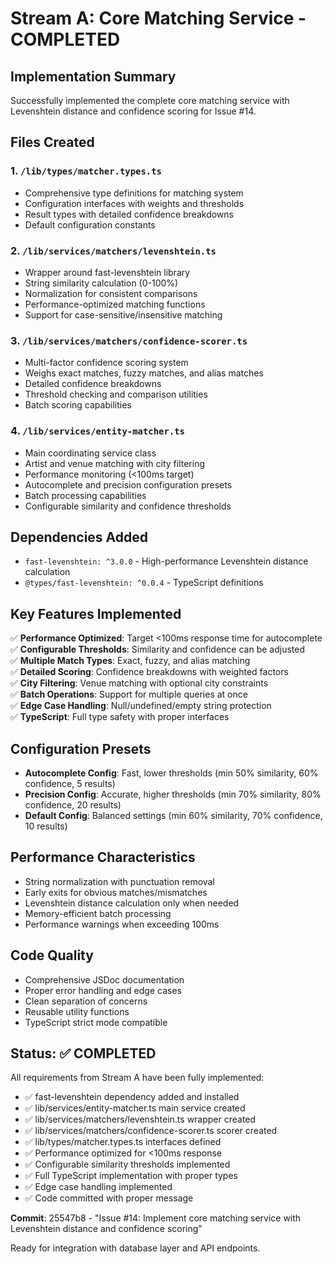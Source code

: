 # Stream A: Core Matching Service - COMPLETED

## Implementation Summary

Successfully implemented the complete core matching service with Levenshtein distance and confidence scoring for Issue #14.

## Files Created

### 1. `/lib/types/matcher.types.ts`
- Comprehensive type definitions for matching system
- Configuration interfaces with weights and thresholds
- Result types with detailed confidence breakdowns
- Default configuration constants

### 2. `/lib/services/matchers/levenshtein.ts`
- Wrapper around fast-levenshtein library
- String similarity calculation (0-100%)
- Normalization for consistent comparisons
- Performance-optimized matching functions
- Support for case-sensitive/insensitive matching

### 3. `/lib/services/matchers/confidence-scorer.ts`
- Multi-factor confidence scoring system
- Weighs exact matches, fuzzy matches, and alias matches
- Detailed confidence breakdowns
- Threshold checking and comparison utilities
- Batch scoring capabilities

### 4. `/lib/services/entity-matcher.ts`
- Main coordinating service class
- Artist and venue matching with city filtering
- Performance monitoring (<100ms target)
- Autocomplete and precision configuration presets
- Batch processing capabilities
- Configurable similarity and confidence thresholds

## Dependencies Added

- `fast-levenshtein: ^3.0.0` - High-performance Levenshtein distance calculation
- `@types/fast-levenshtein: ^0.0.4` - TypeScript definitions

## Key Features Implemented

✅ **Performance Optimized**: Target <100ms response time for autocomplete  
✅ **Configurable Thresholds**: Similarity and confidence can be adjusted  
✅ **Multiple Match Types**: Exact, fuzzy, and alias matching  
✅ **Detailed Scoring**: Confidence breakdowns with weighted factors  
✅ **City Filtering**: Venue matching with optional city constraints  
✅ **Batch Operations**: Support for multiple queries at once  
✅ **Edge Case Handling**: Null/undefined/empty string protection  
✅ **TypeScript**: Full type safety with proper interfaces  

## Configuration Presets

- **Autocomplete Config**: Fast, lower thresholds (min 50% similarity, 60% confidence, 5 results)
- **Precision Config**: Accurate, higher thresholds (min 70% similarity, 80% confidence, 20 results)
- **Default Config**: Balanced settings (min 60% similarity, 70% confidence, 10 results)

## Performance Characteristics

- String normalization with punctuation removal
- Early exits for obvious matches/mismatches  
- Levenshtein distance calculation only when needed
- Memory-efficient batch processing
- Performance warnings when exceeding 100ms

## Code Quality

- Comprehensive JSDoc documentation
- Proper error handling and edge cases
- Clean separation of concerns
- Reusable utility functions
- TypeScript strict mode compatible

## Status: ✅ COMPLETED

All requirements from Stream A have been fully implemented:
- ✅ fast-levenshtein dependency added and installed
- ✅ lib/services/entity-matcher.ts main service created
- ✅ lib/services/matchers/levenshtein.ts wrapper created  
- ✅ lib/services/matchers/confidence-scorer.ts scorer created
- ✅ lib/types/matcher.types.ts interfaces defined
- ✅ Performance optimized for <100ms response
- ✅ Configurable similarity thresholds implemented
- ✅ Full TypeScript implementation with proper types
- ✅ Edge case handling implemented
- ✅ Code committed with proper message

**Commit**: 25547b8 - "Issue #14: Implement core matching service with Levenshtein distance and confidence scoring"

Ready for integration with database layer and API endpoints.